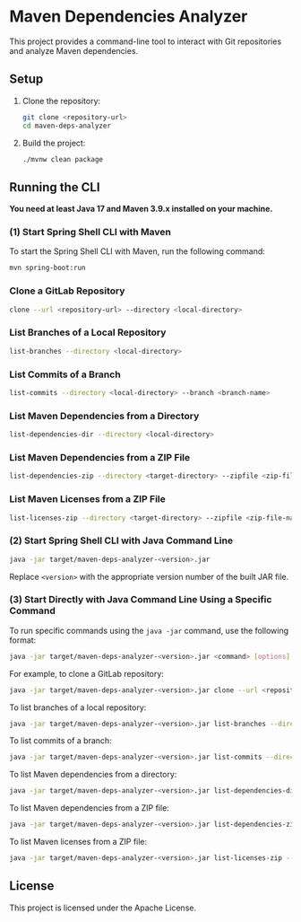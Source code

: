 # Maven Dependencies Analyzer

This project provides a command-line tool to interact with Git repositories and analyze Maven dependencies.

## Setup

1. Clone the repository:

    ```sh
    git clone <repository-url>
    cd maven-deps-analyzer
    ```

2. Build the project:

    ```sh
    ./mvnw clean package
    ```

## Running the CLI

**You need at least Java 17 and Maven 3.9.x installed on your machine.**

### (1) Start Spring Shell CLI with Maven

To start the Spring Shell CLI with Maven, run the following command:

```sh
mvn spring-boot:run
```

### Clone a GitLab Repository

```sh
clone --url <repository-url> --directory <local-directory>
```

### List Branches of a Local Repository

```sh
list-branches --directory <local-directory>
```

### List Commits of a Branch

```sh
list-commits --directory <local-directory> --branch <branch-name>
```

### List Maven Dependencies from a Directory

```sh
list-dependencies-dir --directory <local-directory>
```

### List Maven Dependencies from a ZIP File

```sh
list-dependencies-zip --directory <target-directory> --zipfile <zip-file-name>
```

### List Maven Licenses from a ZIP File

```sh
list-licenses-zip --directory <target-directory> --zipfile <zip-file-name>
```

### (2) Start Spring Shell CLI with Java Command Line

```sh
java -jar target/maven-deps-analyzer-<version>.jar
```

Replace `<version>` with the appropriate version number of the built JAR file.

### (3) Start Directly with Java Command Line Using a Specific Command

To run specific commands using the `java -jar` command, use the following format:

```sh
java -jar target/maven-deps-analyzer-<version>.jar <command> [options]
```

For example, to clone a GitLab repository:

```sh
java -jar target/maven-deps-analyzer-<version>.jar clone --url <repository-url> --directory <local-directory>
```

To list branches of a local repository:

```sh
java -jar target/maven-deps-analyzer-<version>.jar list-branches --directory <local-directory>
```

To list commits of a branch:

```sh
java -jar target/maven-deps-analyzer-<version>.jar list-commits --directory <local-directory> --branch <branch-name>
```

To list Maven dependencies from a directory:

```sh
java -jar target/maven-deps-analyzer-<version>.jar list-dependencies-dir --directory <local-directory>
```

To list Maven dependencies from a ZIP file:

```sh
java -jar target/maven-deps-analyzer-<version>.jar list-dependencies-zip --directory <target-directory> --zipfile <zip-file-name>
```

To list Maven licenses from a ZIP file:

```sh
java -jar target/maven-deps-analyzer-<version>.jar list-licenses-zip --directory <target-directory> --zipfile <zip-file-name>
```

## License

This project is licensed under the Apache License.
